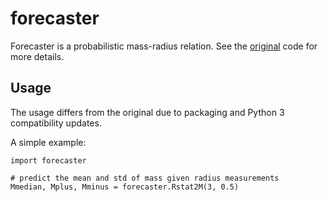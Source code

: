 forecaster
==========

Forecaster is a probabilistic mass-radius relation. See the [original](https://github.com/chenjj2/forecaster) code for more details.

Usage
-----

The usage differs from the original due to packaging and Python 3 compatibility updates.

A simple example:

	import forecaster
	
	# predict the mean and std of mass given radius measurements
	Mmedian, Mplus, Mminus = forecaster.Rstat2M(3, 0.5)
